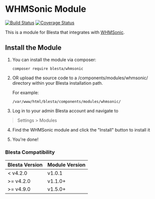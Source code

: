 # WHMSonic Module

[![Build Status](https://travis-ci.org/blesta/module-whmsonic.svg?branch=master)](https://travis-ci.org/blesta/module-whmsonic) [![Coverage Status](https://coveralls.io/repos/github/blesta/module-whmsonic/badge.svg?branch=master)](https://coveralls.io/github/blesta/module-whmsonic?branch=master)

This is a module for Blesta that integrates with [WHMSonic](http://www.whmsonic.com/).

## Install the Module

1. You can install the module via composer:

    ```
    composer require blesta/whmsonic
    ```

2. OR upload the source code to a /components/modules/whmsonic/ directory within
your Blesta installation path.

    For example:

    ```
    /var/www/html/blesta/components/modules/whmsonic/
    ```

3. Log in to your admin Blesta account and navigate to
> Settings > Modules

4. Find the WHMSonic module and click the "Install" button to install it

5. You're done!

### Blesta Compatibility

|Blesta Version|Module Version|
|--------------|--------------|
|< v4.2.0|v1.0.1|
|>= v4.2.0|v1.1.0+|
|>= v4.9.0|v1.5.0+|
